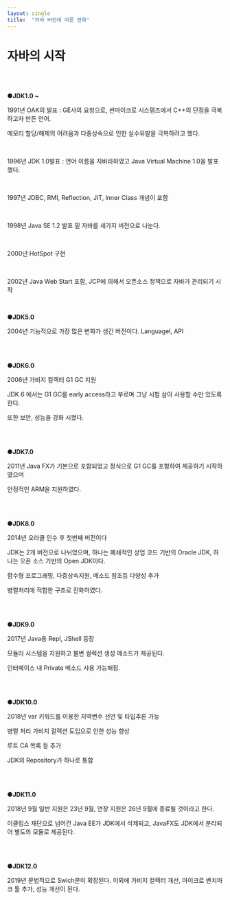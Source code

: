 ```yaml
---
layout: single
title:  "자바 버전에 따른 변화"
---
```


# 자바의 시작

<br/>

<br/>

**●JDK1.0 ~**

1991년 OAK의 발표 : GE사의 요청으로, 썬마이크로 시스템즈에서 C++의 단점을 극복하고자 만든 언어.

메모리 할당/해제의 어려움과 다중상속으로 인한 실수유발을 극복하려고 했다.

<br/>

1996년 JDK 1.0발표 : 언어 이름을 자바라하였고 Java Virtual Machine 1.0을 발표했다.

<br/>

1997년 JDBC, RMI, Reflection, JIT, lnner Class 개념이 포함

<br/>

1998년 Java SE 1.2 발표 밑 자바를 세가지 버전으로 나눈다.

<br/>

2000년 HotSpot 구현

<br/>

2002년 Java Web Start 포함, JCP에 의해서 오픈소스 정책으로 자바가 관리되기 시작

<br/>

**●JDK5.0**

2004년 기능적으로 가장 많은 변화가 생긴 버전이다. Languagel, API

<br/>

<br/>

**●JDK6.0**

2006년 가비지 컬렉터 G1 GC 지원

JDK 6 에서는 G1 GC를 early access라고 부르며 그냥 시험 삼아 사용할 수만 있도록 한다.

또한 보안, 성능을 강화 시켰다.

<br/>

<br/>

**●JDK7.0**

2011년 Java FX가 기본으로 포함되었고 정식으로 G1 GC를 포함하여 제공하기 시작하였으며

안정적인 ARM을 지원하였다.

<br/>

<br/>

**●JDK8.0**

2014년 오라클 인수 후 첫번째 버전이다

JDK는 2개 버전으로 나뉘었으며, 하나는 폐쇄적인 상업 코드 기반의 Oracle JDK, 하나는 오픈 소스 기반의 Open JDK이다.

함수형 프로그래밍, 다중상속지원, 메소드 참조등 다양성 추가

병렬처리에 적합한 구조로 진화하였다.

<br/>

<br/>

**●JDK9.0**

2017년 Java용 Repl, JShell 등장

모듈러 시스템을 지원하고 불변 컬렉션 생성 메소드가 제공된다.

인터페이스 내 Private 메소드 사용 가능해짐.

<br/>

<br/>

**●JDK10.0**

2018년 var 키워드를 이용한 지역변수 선언 및 타입추론 가능

병렬 처리 가비지 컬렉션 도입으로 인한 성능 향상

루트 CA 목록 등 추가

JDK의 Repository가 하나로 통합 

<br/>

<br/>

**●JDK11.0**

2018년 9월 일반 지원은 23년 9월, 연장 지원은 26년 9월에 종료될 것이라고 한다.

이클립스 재단으로 넘어간 Java EE가 JDK에서 삭제되고, JavaFX도 JDK에서 분리되어 별도의 모듈로 제공된다.

<br/>

<br/>

**●JDK12.0**

2019년 문법적으로 Swich문이 확장된다. 이외에 가비지 컬렉터 개선, 마이크로 벤치마크 툴 추가, 성능 개선이 된다.



